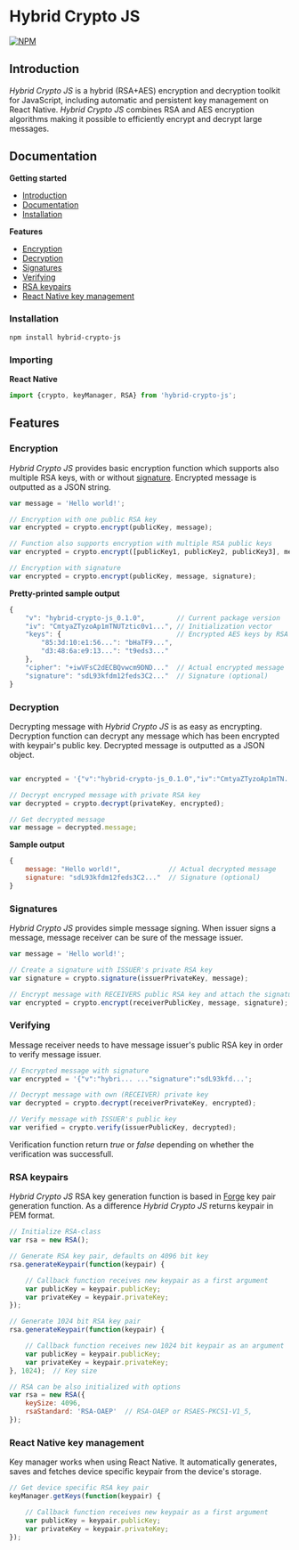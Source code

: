 # Hybrid Crypto JS

[![NPM](https://nodei.co/npm/hybrid-crypto-js.png?mini=true)](https://nodei.co/npm/hybrid-crypto-js/)

## Introduction
<a name="introduction" />

*Hybrid Crypto JS* is a hybrid (RSA+AES) encryption and decryption toolkit for JavaScript, including automatic and persistent key management on React Native. *Hybrid Crypto JS* combines RSA and AES encryption algorithms making it possible to efficiently encrypt and decrypt large messages.

## Documentation
<a name="documentation" />

**Getting started**
- [Introduction](#introduction)
- [Documentation](#documentation)
- [Installation](#installation)

**Features**
- [Encryption](#encryption)
- [Decryption](#decryption)
- [Signatures](#signatures)
- [Verifying](#verifying)
- [RSA keypairs](#rsa-keypairs)
- [React Native key management](#rn-key-management)

### Installation
<a name="installation" />

```
npm install hybrid-crypto-js
```

### Importing

**React Native**
```js
import {crypto, keyManager, RSA} from 'hybrid-crypto-js';
```

## Features

### Encryption
<a name="encryption" />

*Hybrid Crypto JS* provides basic encryption function which supports also multiple RSA keys, with or without [signature](#signatures). Encrypted message is outputted as a JSON string.
```js
var message = 'Hello world!';

// Encryption with one public RSA key
var encrypted = crypto.encrypt(publicKey, message);

// Function also supports encryption with multiple RSA public keys
var encrypted = crypto.encrypt([publicKey1, publicKey2, publicKey3], message);

// Encryption with signature
var encrypted = crypto.encrypt(publicKey, message, signature);
```

**Pretty-printed sample output**
```js
{
    "v": "hybrid-crypto-js_0.1.0",        // Current package version
    "iv": "CmtyaZTyzoAp1mTNUTztic0v1...", // Initialization vector
    "keys": {                             // Encrypted AES keys by RSA fingerprints
        "85:3d:10:e1:56...": "bHaTF9...",
        "d3:48:6a:e9:13...": "t9eds3..."
    },
    "cipher": "+iwVFsC2dECBQvwcm9DND..."  // Actual encrypted message
    "signature": "sdL93kfdm12feds3C2..."  // Signature (optional)
}

```

### Decryption
<a name="decryption" />

Decrypting message with *Hybrid Crypto JS* is as easy as encrypting. Decryption function can decrypt any message which has been encrypted with keypair's public key. Decrypted message is outputted as a JSON object.
```js

var encrypted = '{"v":"hybrid-crypto-js_0.1.0","iv":"CmtyaZTyzoAp1mTN...';

// Decrypt encryped message with private RSA key
var decrypted = crypto.decrypt(privateKey, encrypted);

// Get decrypted message
var message = decrypted.message;
```
**Sample output**
```js
{
    message: "Hello world!",            // Actual decrypted message
    signature: "sdL93kfdm12feds3C2..."  // Signature (optional)
}
```

### Signatures
<a name="signatures" />

*Hybrid Crypto JS* provides simple message signing. When issuer signs a message, message receiver can be sure of the message issuer.

```js
var message = 'Hello world!';

// Create a signature with ISSUER's private RSA key
var signature = crypto.signature(issuerPrivateKey, message);

// Encrypt message with RECEIVERS public RSA key and attach the signature
var encrypted = crypto.encrypt(receiverPublicKey, message, signature);
```

### Verifying
<a name="verifying" />

Message receiver needs to have message issuer's public RSA key in order to verify message issuer.

```js
// Encrypted message with signature
var encrypted = '{"v":"hybri... ..."signature":"sdL93kfd...';

// Decrypt message with own (RECEIVER) private key
var decrypted = crypto.decrypt(receiverPrivateKey, encrypted);

// Verify message with ISSUER's public key
var verified = crypto.verify(issuerPublicKey, decrypted);
```
Verification function return *true* or *false* depending on whether the verification was successfull.

### RSA keypairs
<a name="rsa-keypairs" />

*Hybrid Crypto JS* RSA key generation function is based in [Forge](https://github.com/digitalbazaar/forge#rsa) key pair generation function. As a difference *Hybrid Crypto JS* returns keypair in PEM format.

```js
// Initialize RSA-class
var rsa = new RSA();

// Generate RSA key pair, defaults on 4096 bit key
rsa.generateKeypair(function(keypair) {

    // Callback function receives new keypair as a first argument
    var publicKey = keypair.publicKey;
    var privateKey = keypair.privateKey;
});

// Generate 1024 bit RSA key pair
rsa.generateKeypair(function(keypair) {

    // Callback function receives new 1024 bit keypair as an argument
    var publicKey = keypair.publicKey;
    var privateKey = keypair.privateKey;
}, 1024);  // Key size

// RSA can be also initialized with options
var rsa = new RSA({
    keySize: 4096, 
    rsaStandard: 'RSA-OAEP'  // RSA-OAEP or RSAES-PKCS1-V1_5, 
});

```


### React Native key management
<a name="rn-key-management" />

Key manager works when using React Native. It automatically generates, saves and fetches device specific keypair from the device's storage.

```js
// Get device specific RSA key pair
keyManager.getKeys(function(keypair) {

    // Callback function receives new keypair as a first argument
    var publicKey = keypair.publicKey;
    var privateKey = keypair.privateKey;
});
```